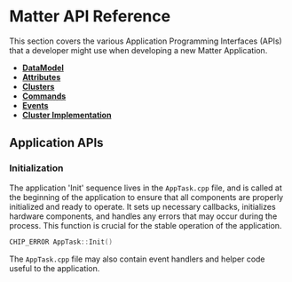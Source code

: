 # Matter API Reference

This section covers the various Application Programming Interfaces (APIs) that a developer might use when developing a new Matter Application.  

- [**DataModel**](./datamodeltypes.md)
- [**Attributes**](./attributes.md)
- [**Clusters**](./cluster.md)
- [**Commands**](./commands.md)
- [**Events**](./event.md)
- [**Cluster Implementation**](./cluster-implementation.md)

## Application APIs

### Initialization

The application 'Init' sequence lives in the ```AppTask.cpp``` file, and is called at the beginning of the application to ensure that all components are properly initialized and ready to operate. It sets up necessary callbacks, initializes hardware components, and handles any errors that may occur during the process. This function is crucial for the stable operation of the application.

```cpp
CHIP_ERROR AppTask::Init()
```

The ```AppTask.cpp``` file may also contain event handlers and helper code useful to the application.

